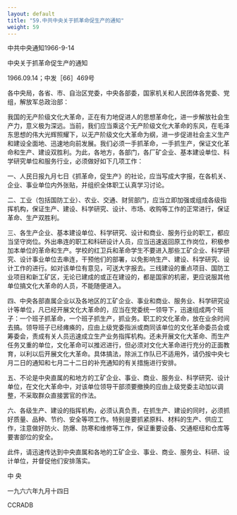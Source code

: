 ```yaml
---
layout: default
title: "59.中共中央关于抓革命促生产的通知"
weight: 59
---
```


中共中央通知1966-9-14

中央关于抓革命促生产的通知

1966.09.14；中发［66］469号

各中央局，各省、市、自治区党委，中央各部委，国家机关和人民团体各党委、党组，解放军总政治部：

我国的无产阶级文化大革命，正在有力地促进人的思想革命化，进一步解放社会生产力，意义极为深远。当前，我们应当乘这个无产阶级文化大革命的东风，在毛泽东思想的伟大光辉照耀下，以无产阶级文化大革命为纲，进一步促进社会主义生产和建设全面地、迅速地向前发展。我们必须一手抓革命，一手抓生产，保证文化革命和生产、建设双胜利。为此，各地方，各部门，各厂矿企业、基本建设单位、科学研究单位和服务行业，必须做好如下几项工作：

一、人民日报九月七日《抓革命，促生产》的社论，应当写成大字报，在各机关、企业、事业单位内外张贴，并组织全体职工认真学习讨论。

二、工业（包括国防工业）、农业、交通、财贸部门，应当立即加强或组成各级指挥机构，保证生产、建设、科学研究、设计、市场、收购等工作的正常进行，保证革命、生产双胜利。

三、各生产企业、基本建设单位、科学研究、设计和商业、服务行业的职工，都应当坚守岗位。外出串连的职工和科研设计人员，应当迅速返回原工作岗位，积极参加本单位的革命和生产。学校的红卫兵和革命学生不要进入那些工矿企业、科学研究、设计事业单位去串连，干预他们的部署，以免影响生产、建设、科学研究、设计工作的进行。如对该单位有意见，可送大字报去。三线建设的重点项目、国防工业项目和新工矿区，无论已建成的或正在建设的，都是国家的机密，更应说服其他单位搞文化大革命的人员，不能随便进入。

四、中央各部直属企业以及各地区的工矿企业、事业和商业、服务业、科学研究设计等单位，凡已经开展文化大革命的，应当在党委统一领导下，迅速组成两个班子：一个班子抓革命，一个班子抓生产，抓业务。职工的文化革命，放在业余时间去搞。领导班子已经瘫痪的，应由上级党委指派或商同该单位的文化革命委员会或筹委会，责成有关人员迅速成立生产业务指挥机构。还未开展文化大革命、而生产任务又重的单位，文化革命可以推迟进行，但必须对文化大革命进行充分的正面教育，以利以后开展文化大革命。具体搞法，除派工作队已不适用外，请仍按中央七月二日的通知和七月二十二日的补充通知的有关措施进行安排。

五、不论是中央直属的和地方的工矿企业、事业、商业、服务业、科学研究、设计单位，在文化大革命中，对该单位领导干部须要撤换的应由上级党委主动加以调整，不采取群众直接罢官的作法。

六、各级生产、建设的指挥机构，必须认真负责，在抓生产、建设的同时，必须抓好质量、品种、节约、安全等项工作。特别是要抓紧原料、材料的生产、供应工作，注意做好防火、防爆、防寒和维修等工作，保证重要设备、交通枢纽和仓库等要害部位的安全。

此件，请迅速传达到中央直属和各地的工矿企业、事业、商业、服务业、科研、设计单位，并督促他们安排落实。

中    央

一九六六年九月十四日

CCRADB

